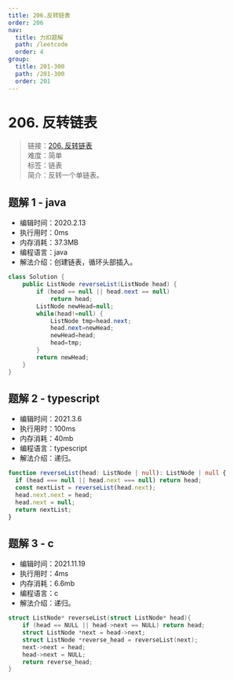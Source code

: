 ```yaml
---
title: 206.反转链表
order: 206
nav:
  title: 力扣题解
  path: /leetcode
  order: 4
group:
  title: 201-300
  path: /201-300
  order: 201
---
```


# 206. 反转链表

> 链接：[206. 反转链表](https://leetcode-cn.com/problems/reverse-linked-list/)  
> 难度：简单  
> 标签：链表  
> 简介：反转一个单链表。

## 题解 1 - java

- 编辑时间：2020.2.13
- 执行用时：0ms
- 内存消耗：37.3MB
- 编程语言：java
- 解法介绍：创建链表，循环头部插入。

```java
class Solution {
    public ListNode reverseList(ListNode head) {
        if (head == null || head.next == null)
			return head;
		ListNode newHead=null;
		while(head!=null) {
			ListNode tmp=head.next;
			head.next=newHead;
			newHead=head;
			head=tmp;
		}
		return newHead;
    }
}
```

## 题解 2 - typescript

- 编辑时间：2021.3.6
- 执行用时：100ms
- 内存消耗：40mb
- 编程语言：typescript
- 解法介绍：递归。

```typescript
function reverseList(head: ListNode | null): ListNode | null {
  if (head === null || head.next === null) return head;
  const nextList = reverseList(head.next);
  head.next.next = head;
  head.next = null;
  return nextList;
}
```

## 题解 3 - c

- 编辑时间：2021.11.19
- 执行用时：4ms
- 内存消耗：6.6mb
- 编程语言：c
- 解法介绍：递归。

```c
struct ListNode* reverseList(struct ListNode* head){
    if (head == NULL || head->next == NULL) return head;
    struct ListNode *next = head->next;
    struct ListNode *reverse_head = reverseList(next);
    next->next = head;
    head->next = NULL;
    return reverse_head;
}
```

